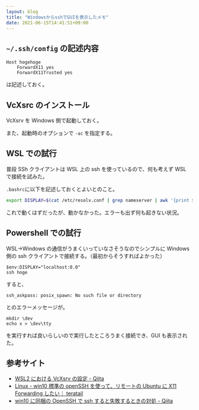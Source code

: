 ```yaml
---
layout: blog
title: "WindowsからsshでGUIを表示したメモ"
date: 2021-06-15T14:41:51+09:00
---
```


## `~/.ssh/config` の記述内容

```
Host hogehoge
    ForwardX11 yes
    ForwardX11Trusted yes
```

は記述しておく。

## VcXsrc のインストール

VcXsrv を Windows 側で起動しておく。

また、起動時のオプションで `-ac` を指定する。

## WSL での試行

普段 SSh クライアントは WSL 上の ssh を使っているので、何も考えず WSL で接続を試みた。

`.bashrc`に以下を記述しておくとよいとのこと。

```bash
export DISPLAY=$(cat /etc/resolv.conf | grep nameserver | awk '{print $2}'):0
```

これで動くはずだったが、動かなかった。エラーも出ず何も起きない状況。

## Powershell での試行

WSL->Windows の通信がうまくいっていなさそうなのでシンプルに Windows 側の ssh クライアントで接続する。（最初からそうすればよかった）

```
$env:DISPLAY="localhost:0.0"
ssh hoge
```

すると、

```
ssh_askpass: posix_spawn: No such file or directory
```

とのエラーメッセージが。

```
mkdir \dev
echo x > \dev\tty
```

を実行すれば良いらしいので実行したところうまく接続でき、GUI も表示された。

## 参考サイト

- [WSL2 における VcXsrv の設定 \- Qiita](https://qiita.com/ryoi084/items/0dff11134592d0bb895c)
- [Linux \- win10 標準の openSSH を使って、リモートの Ubuntu に X11 Forwarding したい｜ teratail](https://teratail.com/questions/246584)
- [win10 に同梱の OpenSSH で ssh すると失敗するときの対処 \- Qiita](https://qiita.com/jyomu/items/4bdb99776e88b7670026)
